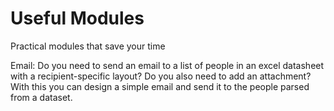 # Useful Modules
Practical modules that save your time

Email: 
  Do you need to send an email to a list of people in an excel datasheet with a recipient-specific layout? Do you also need to add an attachment? With this you can design a simple email and send it to the people parsed from a dataset. 
